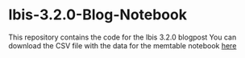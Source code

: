 # Ibis-3.2.0-Blog-Notebook
This repository contains the code for the Ibis 3.2.0 blogpost
You can download the CSV file with the data for the memtable notebook [here](https://drive.google.com/file/d/1BJJX1dmt_PbYVQxe9xiZGv2dZaNP5fq0/view?usp=sharing)
